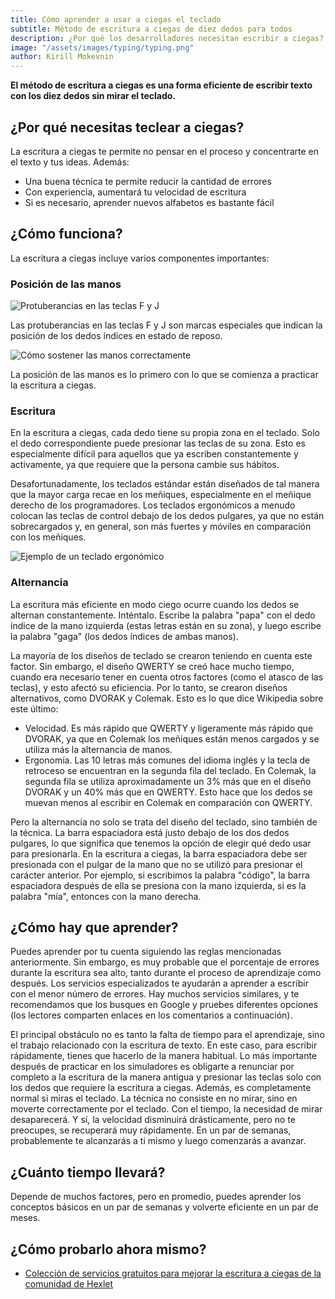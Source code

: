 ```yaml
---
title: Cómo aprender a usar a ciegas el teclado
subtitle: Método de escritura a ciegas de diez dedos para todos
description: ¿Por qué los desarrolladores necesitan escribir a ciegas? Compartimos opiniones y consejos sobre cómo escribir rápido y sin errores
image: "/assets/images/typing/typing.png"
author: Kirill Mokevnin
---
```


**El método de escritura a ciegas es una forma eficiente de escribir texto con los diez dedos sin mirar el teclado.**

## ¿Por qué necesitas teclear a ciegas?

La escritura a ciegas te permite no pensar en el proceso y concentrarte en el texto y tus ideas. Además:

* Una buena técnica te permite reducir la cantidad de errores
* Con experiencia, aumentará tu velocidad de escritura
* Si es necesario, aprender nuevos alfabetos es bastante fácil

## ¿Cómo funciona?

La escritura a ciegas incluye varios componentes importantes:

### Posición de las manos

![Protuberancias en las teclas F y J](/assets/images/typing/keyboard_bumps.jpg)

Las protuberancias en las teclas F y J son marcas especiales que indican la posición de los dedos índices en estado de reposo.

![Cómo sostener las manos correctamente](/assets/images/typing/keyboard_scheme.jpg)

La posición de las manos es lo primero con lo que se comienza a practicar la escritura a ciegas.

### Escritura

En la escritura a ciegas, cada dedo tiene su propia zona en el teclado. Solo el dedo correspondiente puede presionar las teclas de su zona. Esto es especialmente difícil para aquellos que ya escriben constantemente y activamente, ya que requiere que la persona cambie sus hábitos.

Desafortunadamente, los teclados estándar están diseñados de tal manera que la mayor carga recae en los meñiques, especialmente en el meñique derecho de los programadores. Los teclados ergonómicos a menudo colocan las teclas de control debajo de los dedos pulgares, ya que no están sobrecargados y, en general, son más fuertes y móviles en comparación con los meñiques.

![Ejemplo de un teclado ergonómico](/assets/images/typing/microsoft_sculpt_ergo.jpg)

### Alternancia

La escritura más eficiente en modo ciego ocurre cuando los dedos se alternan constantemente. Inténtalo. Escribe la palabra "papa" con el dedo índice de la mano izquierda (estas letras están en su zona), y luego escribe la palabra "gaga" (los dedos índices de ambas manos).

La mayoría de los diseños de teclado se crearon teniendo en cuenta este factor. Sin embargo, el diseño QWERTY se creó hace mucho tiempo, cuando era necesario tener en cuenta otros factores (como el atasco de las teclas), y esto afectó su eficiencia. Por lo tanto, se crearon diseños alternativos, como DVORAK y Colemak. Esto es lo que dice Wikipedia sobre este último:

* Velocidad. Es más rápido que QWERTY y ligeramente más rápido que DVORAK, ya que en Colemak los meñiques están menos cargados y se utiliza más la alternancia de manos.
* Ergonomía. Las 10 letras más comunes del idioma inglés y la tecla de retroceso se encuentran en la segunda fila del teclado. En Colemak, la segunda fila se utiliza aproximadamente un 3% más que en el diseño DVORAK y un 40% más que en QWERTY. Esto hace que los dedos se muevan menos al escribir en Colemak en comparación con QWERTY.

Pero la alternancia no solo se trata del diseño del teclado, sino también de la técnica. La barra espaciadora está justo debajo de los dos dedos pulgares, lo que significa que tenemos la opción de elegir qué dedo usar para presionarla. En la escritura a ciegas, la barra espaciadora debe ser presionada con el pulgar de la mano que no se utilizó para presionar el carácter anterior. Por ejemplo, si escribimos la palabra "código", la barra espaciadora después de ella se presiona con la mano izquierda, si es la palabra "mía", entonces con la mano derecha.

## ¿Cómo hay que aprender?

Puedes aprender por tu cuenta siguiendo las reglas mencionadas anteriormente. Sin embargo, es muy probable que el porcentaje de errores durante la escritura sea alto, tanto durante el proceso de aprendizaje como después. Los servicios especializados te ayudarán a aprender a escribir con el menor número de errores. Hay muchos servicios similares, y te recomendamos que los busques en Google y pruebes diferentes opciones (los lectores comparten enlaces en los comentarios a continuación).

El principal obstáculo no es tanto la falta de tiempo para el aprendizaje, sino el trabajo relacionado con la escritura de texto. En este caso, para escribir rápidamente, tienes que hacerlo de la manera habitual. Lo más importante después de practicar en los simuladores es obligarte a renunciar por completo a la escritura de la manera antigua y presionar las teclas solo con los dedos que requiere la escritura a ciegas. Además, es completamente normal si miras el teclado. La técnica no consiste en no mirar, sino en moverte correctamente por el teclado. Con el tiempo, la necesidad de mirar desaparecerá. Y sí, la velocidad disminuirá drásticamente, pero no te preocupes, se recuperará muy rápidamente. En un par de semanas, probablemente te alcanzarás a ti mismo y luego comenzarás a avanzar.

## ¿Cuánto tiempo llevará?

Depende de muchos factores, pero en promedio, puedes aprender los conceptos básicos en un par de semanas y volverte eficiente en un par de meses.

## ¿Cómo probarlo ahora mismo?

- [Colección de servicios gratuitos para mejorar la escritura a ciegas de la comunidad de Hexlet](https://github.com/Hexlet/interactive-courses#%D0%BF%D1%80%D0%B0%D0%BA%D1%82%D0%B8%D0%BA%D0%B0-%D1%81%D0%BB%D0%B5%D0%BF%D0%BE%D0%B9-%D0%BF%D0%B5%D1%87%D0%B0%D1%82%D0%B8)
